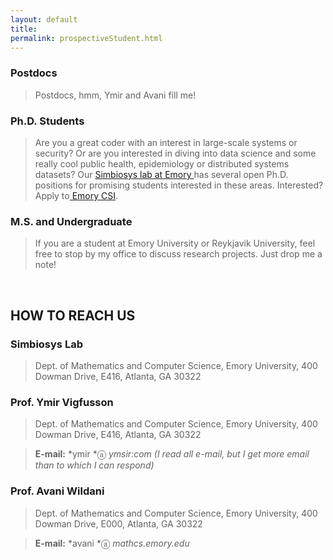 ```yaml
---
layout: default
title:
permalink: prospectiveStudent.html
---
```


### Postdocs

>   Postdocs, hmm, Ymir and Avani fill me!

### Ph.D. Students

>   Are you a great coder with an interest in large-scale systems or security?
>   Or are you interested in diving into data science and some really cool
>   public health, epidemiology or distributed systems datasets? Our [Simbiosys
>   lab at Emory ](http://mathcs.emory.edu/simbiosys)has several open Ph.D.
>   positions for promising students interested in these areas. Interested?
>   Apply to[ Emory CSI](http://csi.mathcs.emory.edu/). 

### M.S. and Undergraduate​

>   If you are a student at Emory University or Reykjavik University, feel free
>   to stop by my office to discuss research projects. Just drop me a note!

 

HOW TO REACH US
---------------

### Simbiosys Lab

>   Dept. of Mathematics and Computer Science, Emory University, 400 Dowman
>   Drive, E416, Atlanta, GA 30322

### Prof. Ymir Vigfusson

>   Dept. of Mathematics and Computer Science, Emory University, 400 Dowman
>   Drive, E416, Atlanta, GA 30322

>   **E-mail:** *ymir *ⓐ *ymsir:com (I read all e-mail, but I get more email
>   than to which I can respond)*

### Prof. Avani Wildani

>   Dept. of Mathematics and Computer Science, Emory University, 400 Dowman
>   Drive, E000, Atlanta, GA 30322

>   **E-mail:** *avani *ⓐ *mathcs.emory.edu*

 
